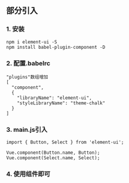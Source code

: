 ## 部分引入


### 1. 安装
```javasript
npm i element-ui -S
npm install babel-plugin-component -D
```


### 2. 配置.babelrc
```javasript
"plugins"数组增加
[
  "component",
  {
    "libraryName": "element-ui",
    "styleLibraryName": "theme-chalk"
  }
]
```


### 3. main.js引入
```javasript
import { Button, Select } from 'element-ui';

Vue.component(Button.name, Button);
Vue.component(Select.name, Select);
```


### 4. 使用组件即可